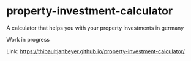 # property-investment-calculator

A calculator that helps you with your property investments in germany

Work in progress

Link: https://thibaultjanbeyer.github.io/property-investment-calculator/
